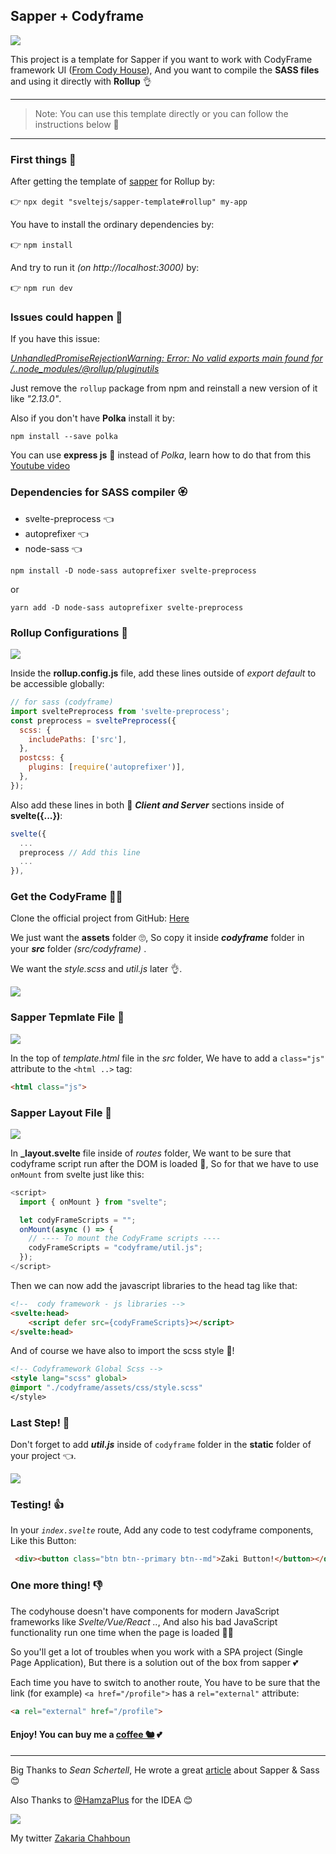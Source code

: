 ## Sapper + Codyframe

<img src="./explanation/sapper and codyframe.png">


This project is a template for Sapper if you want to work with CodyFrame framework UI ([From Cody House](https://codyhouse.co/ds/docs/framework)), And you want to compile the **SASS files** and using it directly with **Rollup** 👌

-------------------------------

> Note: You can use this template directly or you can follow the instructions below 🍵

-------------------------------

### First things 🤚
After getting the template of [sapper](https://sapper.svelte.dev/) for Rollup by:

👉 `npx degit "sveltejs/sapper-template#rollup" my-app`

You have to install the ordinary dependencies by:

👉 `npm install`

And try to run it _(on http://localhost:3000)_ by:

👉 `npm run dev`

### Issues could happen 📛
If you have this issue:

*[UnhandledPromiseRejectionWarning: Error: No valid exports main found for /..node_modules/@rollup/pluginutils](https://github.com/sveltejs/sapper/issues/1257)*

Just remove the `rollup` package from npm and reinstall a new version of it like *"2.13.0"*.

Also if you don't have **Polka** install it by:

`npm install --save polka`

You can use **express js** 🌱 instead of *Polka*, learn how to do that from this [Youtube video](https://youtu.be/kiou6WVYswM)

### Dependencies for SASS compiler 🏵️
* svelte-preprocess 👈
* autoprefixer 👈
* node-sass 👈

`npm install -D node-sass autoprefixer svelte-preprocess`

or

`yarn add -D node-sass autoprefixer svelte-preprocess`

### Rollup Configurations 🦊

<img src="./explanation/01.png">

Inside the **rollup.config.js** file, add these lines outside of *export default* to be accessible globally:

```js
// for sass (codyframe)
import sveltePreprocess from 'svelte-preprocess';
const preprocess = sveltePreprocess({
  scss: {
    includePaths: ['src'],
  },
  postcss: {
    plugins: [require('autoprefixer')],
  },
});
```

Also add these lines in both 🤠 ***Client and Server*** sections inside of **svelte({...})**:

```js
svelte({
  ...
  preprocess // Add this line
  ...
}),
```

### Get the CodyFrame 🤦‍♂
Clone the official project from GitHub: [Here](https://github.com/CodyHouse/codyhouse-framework)

We just want the **assets** folder 🙄, So copy it inside ***codyframe*** folder in your ***src*** folder _(src/codyframe)_ .

We want the *style.scss* and *util.js* later 👌.

<img src="./explanation/02.png">

### Sapper Tepmlate File 🍪

<img src="./explanation/03.png">

In the top of *template.html* file in the *src* folder, We have to add a `class="js"` attribute to the `<html ..>` tag:

```html
<html class="js">
```

### Sapper Layout File 🐧

<img src="./explanation/04.png">

In **_layout.svelte** file inside of *routes* folder, We want to be sure that codyframe script run after the DOM is loaded 👧, So for that we have to use `onMount` from svelte just like this:

```js
<script>
  import { onMount } from "svelte";

  let codyFrameScripts = "";
  onMount(async () => {
    // ---- To mount the CodyFrame scripts ----
    codyFrameScripts = "codyframe/util.js";
  });
</script>
```

Then we can now add the javascript libraries to the head tag like that:

```html
<!--  cody framework - js libraries -->
<svelte:head>
    <script defer src={codyFrameScripts}></script>
</svelte:head>
```

 And of course we have also to import the scss style 🌻!

```html
<!-- Codyframework Global Scss -->
<style lang="scss" global>
@import "./codyframe/assets/css/style.scss"
</style>
```

### Last Step! 🤗
Don't forget to add ***util.js*** inside of `codyframe` folder in the **static** folder of your project 👈.

<img src="./explanation/05.png">

### Testing! 👍

In your *`index.svelte`* route, Add any code to test codyframe components, Like this Button:

```html
 <div><button class="btn btn--primary btn--md">Zaki Button!</button></div>
```

### One more thing! 👎
The codyhouse doesn't have components for modern JavaScript frameworks like *Svelte/Vue/React ..*, And also his bad JavaScript functionality run one time when the page is loaded 🤦‍♂

So you'll get a lot of troubles when you work with a SPA project (Single Page Application), But there is a solution out of the box from sapper 💕

Each time you have to switch to another route, You have to be sure that the link (for example) `<a href="/profile">` has a `rel="external"` attribute:

```html
<a rel="external" href="/profile">
```

#### Enjoy! You can buy me a [coffee 🐿](https://paypal.me/zakariachahboun) 💕

-----------------------------
Big Thanks to *Sean Schertell*, He wrote a great [article](https://medium.com/@sean_27490/svelte-sapper-with-sass-271fff662da9) about Sapper & Sass :blush: 

Also Thanks to [@HamzaPlus](https://github.com/HamzaPlus) for the IDEA :blush:

<img src="https://raw.githubusercontent.com/zakaria-chahboun/ZakiQtProjects/master/IMAGE2.png" >

My twitter [Zakaria Chahboun](https://twitter.com/zaki_chahboun)
